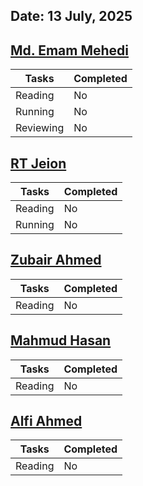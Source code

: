 ## Date: 13 July, 2025

## [Md. Emam Mehedi](https://github.com/mdemammehedi-159)
|Tasks|Completed|
|-------|-----|
|Reading | No|
|Running | No|
|Reviewing | No|
## [RT Jeion](https://github.com/RT-Jeion)
|Tasks|Completed|
|-------|-----|
|Reading | No|
|Running | No|
## [Zubair Ahmed](https://github.com/zubair-rex)
|Tasks|Completed|
|-------|-----|
|Reading | No|
## [Mahmud Hasan](https://github.com/mahmud1223)
|Tasks|Completed|
|-------|-----|
|Reading | No|
## [Alfi Ahmed](https://github.com/alfiahmed160)
|Tasks|Completed|
|-------|-----|
|Reading | No|
